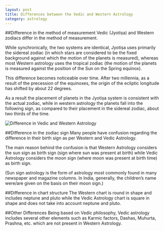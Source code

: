 ```yaml
---
layout: post
title: Differences between the Vedic and Western Astrology
category: astrology
---
```


##Difference in the method of measurement
Vedic (Jyotiṣa) and Western zodiacs differ in the method of measurement.

While synchronically, the two systems are identical,
Jyotiṣa uses primarily the sidereal zodiac (in which stars are considered to be the fixed background against which the motion of the planets is measured), whereas most Western astrology uses the tropical zodiac (the motion of the planets is measured against the position of the Sun on the Spring equinox).

This difference becomes noticeable over time. After two millennia, as a result of the precession of the equinoxes, the origin of the ecliptic longitude has shifted by about 22 degrees.

As a result the placement of planets in the Jyotiṣa system is consistent with the actual zodiac, while in western astrology the planets fall into the following sign, as compared to their placement in the sidereal zodiac, about two thirds of the time.

![Difference in Vedic and Western Astrology]({{site.url}}/images/nikhil_daga_astrology5.jpg)


##Difference in the zodiac sign
Many people have confusion regarding the difference in their birth sign as per Western and Vedic Astrology.

The main reason behind the confusion is that Western Astrology considers the sun sign as birth sign (sign where sun was present at birth) while Vedic Astrology considers the moon sign (where moon was present at birth time) as birth sign.

(Sun sign astrology is the form of astrology most commonly found in many newspaper and magazine columns. In India, generally, the children’s name were/are given on the basis on their moon sign.)


##Difference in chart structure
The Western chart is round in shape and includes neptune and pluto while the Vedic Astrology chart is square in shape and does not take into account neptune and pluto.

##Other Differences
Being based on Vedic philosophy, Vedic astrology includes several other elements such as Karmic factors, Dashas, Muhurta, Prashna, etc. which are not present in Western Astrology.
